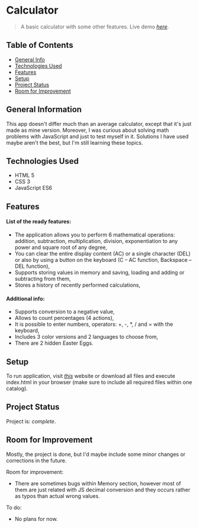 # Calculator
> A basic calculator with some other features.
> Live demo [_here_](https://piotress5.github.io/calculator/).

## Table of Contents
* [General Info](#general-information)
* [Technologies Used](#technologies-used)
* [Features](#features)
* [Setup](#setup)
* [Project Status](#project-status)
* [Room for Improvement](#room-for-improvement)


## General Information
This app doesn't differ much than an average calculator, except that it's just made as mine version.
Moreover, I was curious about solving math problems with JavaScript and just to test myself in it.
Solutions I have used maybe aren't the best, but I'm still learning these topics.


## Technologies Used
- HTML 5
- CSS 3
- JavaScript ES6


## Features
#### List of the ready features:
- The application allows you to perform 6 mathematical operations: addition, subtraction, multiplication, division, exponentiation to any power and square root of any degree,
- You can clear the entire display content (AC) or a single character (DEL) or also by using a button on the keyboard (C – AC function, Backspace – DEL function),
- Supports storing values in memory and saving, loading and adding or subtracting from them,
- Stores a history of recently performed calculations,

#### Additional info:
- Supports conversion to a negative value,
- Allows to count percentages (4 actions),
- It is possible to enter numbers, operators: +, -, *, / and = with the keyboard,
- Includes 3 color versions and 2 languages to choose from,
- There are 2 hidden Easter Eggs.


## Setup
To run application, visit [_this_](https://piotress5.github.io/calculator/) website or download all files and execute index.html in your browser (make sure to include all required files within one catalog).


## Project Status
Project is: _complete_.


## Room for Improvement
Mostly, the project is done, but I'd maybe include some minor changes or corrections in the future.

Room for improvement:
- There are sometimes bugs within Memory section, however most of them are just related with JS decimal conversion and they occurs rather as typos than actual wrong values.

To do:
- No plans for now.

